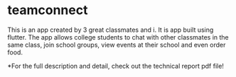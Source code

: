 # teamconnect

This is an app created by 3 great classmates and i. It is app built using flutter. The app allows college students to chat with other classmates in the same class, join school groups, view events at their school and even order food.


*For the full description and detail, check out the technical report pdf file!
